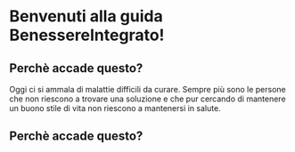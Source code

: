 # Benvenuti alla guida BenessereIntegrato!

## Perchè accade questo?
Oggi ci si ammala di malattie difficili da curare. Sempre più sono le persone che non riescono a trovare una soluzione e che pur cercando di mantenere un buono stile di vita non riescono a mantenersi in salute.

## Perchè accade questo?

 
<!--stackedit_data:
eyJoaXN0b3J5IjpbLTY0NDMyNzg3NV19
-->